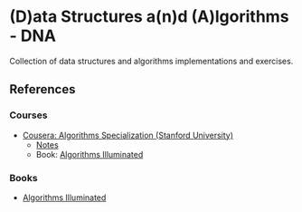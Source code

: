 # (D)ata Structures a(n)d (A)lgorithms - DNA

Collection of data structures and algorithms implementations and exercises.

## References

### Courses

- [Cousera: Algorithms Specialization (Stanford University)](https://www.coursera.org/specializations/algorithms)
  - [Notes](notes/coursera-algorithms-specialization.md)
  - Book: [Algorithms Illuminated](https://www.algorithmsilluminated.org/)

### Books

- [Algorithms Illuminated](https://www.algorithmsilluminated.org/)
